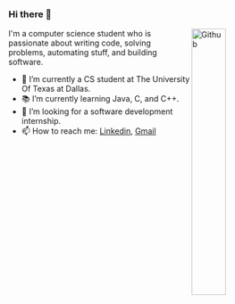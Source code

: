 ### Hi there 👋

<img width="35%" align="right" alt="Github" src="https://user-images.githubusercontent.com/48678280/88862734-4903af80-d201-11ea-968b-9c939d88a37c.gif" />

I'm a computer science student who is passionate about writing code, solving problems, automating stuff, and building software.

- 🔭 I’m currently a CS student at The University Of Texas at Dallas.
- 📚 I’m currently learning  Java, C, and C++.
- 👯 I’m looking for a software development internship. 
- 📫 How to reach me: [Linkedin](https://www.linkedin.com/in/wesley-axline), [Gmail](mailto:wesleyaxline@gmail.com)
